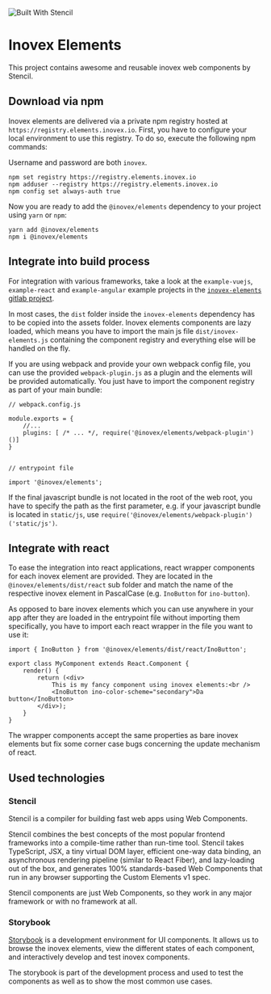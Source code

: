 ![Built With Stencil](https://img.shields.io/badge/-Built%20With%20Stencil-16161d.svg?logo=data%3Aimage%2Fsvg%2Bxml%3Bbase64%2CPD94bWwgdmVyc2lvbj0iMS4wIiBlbmNvZGluZz0idXRmLTgiPz4KPCEtLSBHZW5lcmF0b3I6IEFkb2JlIElsbHVzdHJhdG9yIDE5LjIuMSwgU1ZHIEV4cG9ydCBQbHVnLUluIC4gU1ZHIFZlcnNpb246IDYuMDAgQnVpbGQgMCkgIC0tPgo8c3ZnIHZlcnNpb249IjEuMSIgaWQ9IkxheWVyXzEiIHhtbG5zPSJodHRwOi8vd3d3LnczLm9yZy8yMDAwL3N2ZyIgeG1sbnM6eGxpbms9Imh0dHA6Ly93d3cudzMub3JnLzE5OTkveGxpbmsiIHg9IjBweCIgeT0iMHB4IgoJIHZpZXdCb3g9IjAgMCA1MTIgNTEyIiBzdHlsZT0iZW5hYmxlLWJhY2tncm91bmQ6bmV3IDAgMCA1MTIgNTEyOyIgeG1sOnNwYWNlPSJwcmVzZXJ2ZSI%2BCjxzdHlsZSB0eXBlPSJ0ZXh0L2NzcyI%2BCgkuc3Qwe2ZpbGw6I0ZGRkZGRjt9Cjwvc3R5bGU%2BCjxwYXRoIGNsYXNzPSJzdDAiIGQ9Ik00MjQuNywzNzMuOWMwLDM3LjYtNTUuMSw2OC42LTkyLjcsNjguNkgxODAuNGMtMzcuOSwwLTkyLjctMzAuNy05Mi43LTY4LjZ2LTMuNmgzMzYuOVYzNzMuOXoiLz4KPHBhdGggY2xhc3M9InN0MCIgZD0iTTQyNC43LDI5Mi4xSDE4MC40Yy0zNy42LDAtOTIuNy0zMS05Mi43LTY4LjZ2LTMuNkgzMzJjMzcuNiwwLDkyLjcsMzEsOTIuNyw2OC42VjI5Mi4xeiIvPgo8cGF0aCBjbGFzcz0ic3QwIiBkPSJNNDI0LjcsMTQxLjdIODcuN3YtMy42YzAtMzcuNiw1NC44LTY4LjYsOTIuNy02OC42SDMzMmMzNy45LDAsOTIuNywzMC43LDkyLjcsNjguNlYxNDEuN3oiLz4KPC9zdmc%2BCg%3D%3D&colorA=16161d&style=flat-square)

# Inovex Elements

This project contains awesome and reusable inovex web components by Stencil.

## Download via npm

Inovex elements are delivered via a private npm registry hosted at `https://registry.elements.inovex.io`. First, you have to configure
your local environment to use this registry. To do so, execute the following npm commands:

Username and password are both `inovex`.

```
npm set registry https://registry.elements.inovex.io
npm adduser --registry https://registry.elements.inovex.io
npm config set always-auth true
```

Now you are ready to add the `@inovex/elements` dependency to your project using `yarn` or `npm`:
```
yarn add @inovex/elements
npm i @inovex/elements
```

## Integrate into build process

For integration with various frameworks, take a look at the `example-vuejs`, `example-react` and `example-angular`
example projects in the [`inovex-elements` gitlab project](https://gitlab.inovex.de/inovex-elements).

In most cases, the `dist` folder inside the `inovex-elements` dependency has to be copied into the assets folder.
Inovex elements components are lazy loaded, which means you have to import the main js file `dist/inovex-elements.js` containing the component
registry and everything else will be handled on the fly.

If you are using webpack and provide your own webpack config file, you can use the provided `webpack-plugin.js` as a plugin
and the elements will be provided automatically. You just have to import the component registry as part of your main bundle:

```
// webpack.config.js

module.exports = {
    //...
    plugins: [ /* ... */, require('@inovex/elements/webpack-plugin')()]
}


// entrypoint file

import '@inovex/elements';
```

If the final javascript bundle is not located in the root of the web root, you have to specify the path as the first parameter,
e.g. if your javascript bundle is located in `static/js`, use `require('@inovex/elements/webpack-plugin')('static/js')`.

## Integrate with react

To ease the integration into react applications, react wrapper components for each inovex element are provided. They are located in the `@inovex/elements/dist/react` sub folder and match the name of the respective inovex element in PascalCase (e.g. `InoButton` for `ino-button`).

As opposed to bare inovex elements which you can use anywhere in your app after they are loaded in the entrypoint file without importing
them specifically, you have to import each react wrapper in the file you want to use it:

```
import { InoButton } from '@inovex/elements/dist/react/InoButton';

export class MyComponent extends React.Component {
    render() {
        return (<div>
            This is my fancy component using inovex elements:<br />
            <InoButton ino-color-scheme="secondary">Da button</InoButton>
        </div>);
    }
}
```

The wrapper components accept the same properties as bare inovex elements but fix some corner case bugs concerning the update mechanism of
react.

## Used technologies

### Stencil

Stencil is a compiler for building fast web apps using Web Components.

Stencil combines the best concepts of the most popular frontend frameworks into a compile-time rather than run-time tool.  Stencil takes TypeScript, JSX, a tiny virtual DOM layer, efficient one-way data binding, an asynchronous rendering pipeline (similar to React Fiber), and lazy-loading out of the box, and generates 100% standards-based Web Components that run in any browser supporting the Custom Elements v1 spec.

Stencil components are just Web Components, so they work in any major framework or with no framework at all.

### Storybook

[Storybook](https://github.com/storybooks/storybook) is a development environment for UI components. It allows us to browse the inovex elements, view the different states of each component, and interactively develop and test inovex components.

The storybook is part of the development process and used to test the components as well as to show the most common use cases.